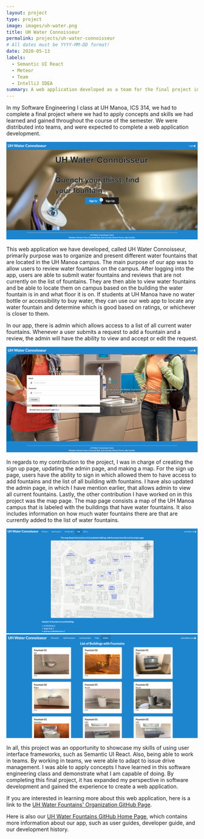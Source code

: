 ```yaml
---
layout: project
type: project
image: images/uh-water.png
title: UH Water Connoisseur
permalink: projects/uh-water-connoisseur
# All dates must be YYYY-MM-DD format!
date: 2020-05-13
labels:
  - Semantic UI React
  - Meteor
  - Team
  - IntelliJ IDEA
summary: A web application developed as a team for the final project in ICS 314.
---
```

In my Software Engineering I class at UH Manoa, ICS 314, we had to complete a final project where we had to apply concepts and skills we had learned and gained throughout the course of the semester. We were distributed into teams, and were expected to complete a web application development.

<img class="ui medium left floated rounded image" src="../images/projectpic.png">

This web application we have developed, called UH Water Connoisseur, primarily purpose was to organize and present different water fountains that are located in the UH Manoa campus. The main purpose of our app was to allow users to review water fountains on the campus. After logging into the app, users are able to submit water fountains and reviews that are not currently on the list of fountains. They are then able to view water fountains and be able to locate them on campus based on the building the water fountain is in and what floor it is on. If students at UH Manoa have no water bottle or accessibility to buy water, they can use our web app to locate any water fountain and determine which is good based on ratings, or whichever is closer to them.

In our app, there is admin which allows access to a list of all current water fountains. Whenever a user submits a request to add a fountain and a review, the admin will have the ability to view and accept or edit the request. 

<img class="ui medium left floated rounded image" src="../images/projectpic3.png">

In regards to my contribution to the project, I was in charge of creating the sign up page, updating the admin page, and making a map. For the sign up page, users have the ability to sign in which allowed them to have access to add fountains and the list of all building with fountains. I have also updated the admin page, in which I have mention earlier, that allows admin to view all current fountains. Lastly, the other contribution I have worked on in this project was the map page. The map page consists a map of the UH Manoa campus that is labeled with the buildings that have water fountains. It also includes information on how much water fountains there are that are currently added to the list of water fountains.

<img class="ui medium rounded image" src="../images/projectpic2.png">

<img class="ui medium floated rounded image" src="../images/projectpic4.png">

In all, this project was an opportunity to showcase my skills of using user interface frameworks, such as Semantic UI React. Also, being able to work in teams. By working in teams, we were able to adapt to issue drive management. I was able to apply concepts I have learned in this software engineering class and demonstrate what I am capable of doing. By completing this final project, it has expanded my perspective in software development and gained the experience to create a web application.

If you are interested in learning more about this web application, here is a link to the [UH Water Fountains' Organization GitHub Page](https://github.com/uh-waterfountain). 

Here is also our [UH Water Fountains GitHub Home Page](https://uh-waterfountain.github.io/), which contains more information about our app, such as user guides, developer guide, and our development history.


